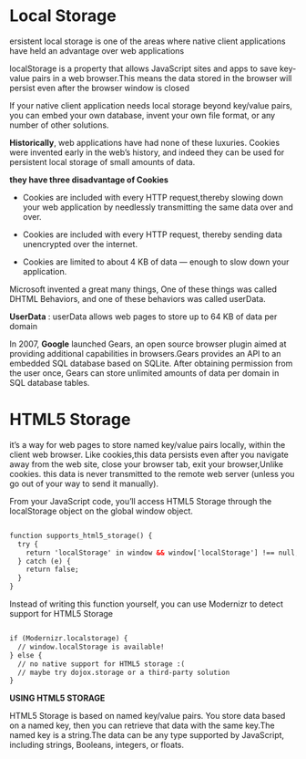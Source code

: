 # Local Storage

ersistent local storage is one of the areas where native client applications have held an advantage over web applications

localStorage is a property that allows JavaScript sites and apps to save key-value pairs in a web browser.This means the data stored in the browser will persist even after the browser window is closed

 If your native client application needs local storage beyond key/value pairs, you can embed your own database, invent your own file format, or any number of other solutions.

**Historically**, web applications have had none of these luxuries. Cookies were invented early in the web’s history, and indeed they can be used for persistent local storage of small amounts of data.

**they have three disadvantage of Cookies**

*  Cookies are included with every HTTP request,thereby slowing down your web application by needlessly transmitting the same data over and over.

* Cookies are included with every HTTP request, thereby sending data unencrypted over the internet.

* Cookies are limited to about 4 KB of data — enough to slow down your application.


Microsoft invented a great many things, One of these things was called DHTML Behaviors, and one of these behaviors was called userData.


**UserData** : userData allows web pages to store up to 64 KB of data per domain

In 2007, **Google** launched Gears, an open source browser plugin aimed at providing additional capabilities in browsers.Gears provides an API to an embedded SQL database based on SQLite. After obtaining permission from the user once, Gears can store unlimited amounts of data per domain in SQL database tables.


# HTML5 Storage

it’s a way for web pages to store named key/value pairs locally, within the client web browser. Like cookies,this data persists even after you navigate away from the web site, close your browser tab, exit your browser,Unlike cookies. this data is never transmitted to the remote web server (unless you go out of your way to send it manually).

From your JavaScript code, you’ll access HTML5 Storage through the localStorage object on the global window object.

```html

function supports_html5_storage() {
  try {
    return 'localStorage' in window && window['localStorage'] !== null;
  } catch (e) {
    return false;
  }
}
```

Instead of writing this function yourself, you can use Modernizr to detect support for HTML5 Storage

```html 

if (Modernizr.localstorage) {
  // window.localStorage is available!
} else {
  // no native support for HTML5 storage :(
  // maybe try dojox.storage or a third-party solution
}

```
**USING HTML5 STORAGE**

HTML5 Storage is based on named key/value pairs. You store data based on a named key, then you can retrieve that data with the same key.The named key is a string.The data can be any type supported by JavaScript, including strings, Booleans, integers, or floats.